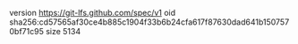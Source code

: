 version https://git-lfs.github.com/spec/v1
oid sha256:cd57565af30ce4b885c1904f33b6b24cfa617f87630dad641b1507570bf71c95
size 5134

